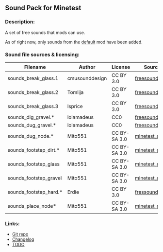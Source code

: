 ## Sound Pack for Minetest

### Description:

A set of free sounds that mods can use.

As of right now, only sounds from the [default][] mod have been added.

### Sound file sources & licensing:

| Filename               | Author         | License      | Source                     |
| ---------------------- | -------------- | ------------ | -------------------------- |
| sounds_break_glass.1   | cmusounddesign | CC BY 3.0    | [freesound.org][fs.71947]  |
| sounds_break_glass.2   | Tomlija        | CC BY 3.0    | [freesound.org][fs.97669]  |
| sounds_break_glass.3   | lsprice        | CC BY 3.0    | [freesound.org][fs.88808]  |
| sounds_dig_gravel.*    | lolamadeus     | CC0          | [freesound.org][fs.179341] |
| sounds_dug_gravel.*    | lolamadeus     | CC0          | [freesound.org][fs.179341] |
| sounds_dug_node.*      | Mito551        | CC BY-SA 3.0 | [minetest_game][default]   |
| sounds_footstep_dirt.* | Mito551        | CC BY-SA 3.0 | [minetest_game][default]   |
| sounds_footstep_glass  | Mito551        | CC BY-SA 3.0 | [minetest_game][default]   |
| sounds_footstep_gravel | Mito551        | CC BY-SA 3.0 | [minetest_game][default]   |
| sounds_footstep_hard.* | Erdie          | CC BY 3.0    | [fressound.org][fs.41579]  |
| sounds_place_node*     | Mito551        | CC BY-SA 3.0 | [minetest_game][default]   |

### Links:

- [Git repo](https://github.com/AntumMT/mod-sounds)
- [Changelog](changelog.txt)
- [TODO](TODO.txt)


[default]: https://github.com/minetest/minetest_game/tree/master/mods/default
[fs.41579]: https://freesound.org/people/Erdie/sounds/41579
[fs.71947]: https://freesound.org/people/cmusounddesign/sounds/71947
[fs.88808]: https://www.freesound.org/people/lsprice/sounds/88808
[fs.97669]: https://www.freesound.org/people/Tomlija/sounds/97669
[fs.179341]: https://freesound.org/people/lolamadeus/sounds/179341
